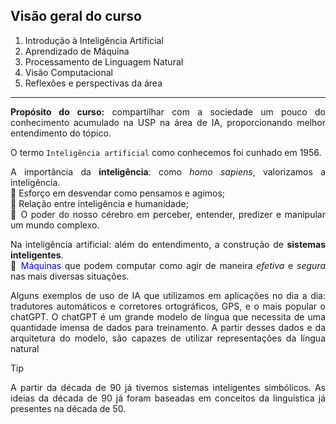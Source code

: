 ## Visão geral do curso

1. Introdução à Inteligência Artificial
2. Aprendizado de Máquina
3. Processamento de Linguagem Natural
4. Visão Computacional
5. Reflexões e perspectivas da área 

---

<div align="justify">

<b>Propósito do curso:</b> compartilhar com a sociedade um pouco do conhecimento acumulado na USP na área de IA, proporcionando melhor entendimento do tópico.

O termo `Inteligência artificial` como conhecemos foi cunhado em 1956.

A importância da <b>inteligência</b>: como _homo sapiens_, valorizamos a inteligência. <br>
🔸 Esforço em desvendar como pensamos e agimos; <br>
🔸 Relação entre inteligência e humanidade; <br>
🔸 O poder do nosso cérebro em perceber, entender, predizer e manipular um mundo complexo. <br>

Na inteligência artificial: além do entendimento, a construção de <b>sistemas inteligentes</b>. <br>
🔸 <font color="blue">Máquinas</font> que podem computar como agir de maneira _efetiva_ e _segura_ nas mais diversas situações. <br>

Alguns exemplos de uso de IA que utilizamos em aplicações no dia a dia: tradutores automáticos e corretores ortográficos, GPS, e o mais popular o chatGPT. 
O chatGPT é um grande modelo de língua que necessita de uma quantidade imensa de dados para treinamento. A partir desses dados e da arquitetura do modelo, são capazes de utilizar representações da língua natural

> [!TIP]
>  A partir da década de 90 já tivemos sistemas inteligentes simbólicos. As ideias da década de 90 já foram baseadas em conceitos da linguística já presentes na década de 50.




</div>

